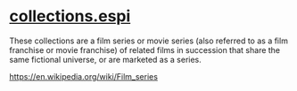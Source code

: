 [collections.espi](https://github.com/michealespinola/plex-autocollections/tree/master/collections.espi)
===================

These collections are a film series or movie series (also referred to as a film franchise or movie franchise) of related films in succession that share the same fictional universe, or are marketed as a series.

https://en.wikipedia.org/wiki/Film_series
